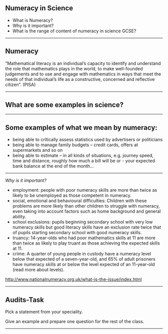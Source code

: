 ## Numeracy in Science
- What is Numeracy?
- Why is it important?
- What is the range of content of numeracy in science GCSE?

---
## Numeracy

“Mathematical literacy is an individual’s capacity to identify and understand the role that mathematics plays in the world, to make well-founded judgements and to use and engage with mathematics in ways that meet the needs of that individual’s life as a constructive, concerned and reflective citizen”. (PISA)

---
## What are some examples in science?
---
## Some examples of what we mean by numeracy:

- being able to critically assess statistics used by advertisers or politicians
- being able to manage family budgets – credit cards, offers at supermarkets and so on
- being able to estimate – in all kinds of situations, e.g. journey speed, time and distance, roughly how much a bill will be or - your expected bank balance at the end of the month...

---
*Why is it important?*

- employment: people with poor numeracy skills are more than twice as likely to be unemployed as those competent in numeracy.
- social, emotional and behavioural difficulties: Children with these problems are more likely than other children to struggle with numeracy, even taking into account factors such as home background and general ability.
- school exclusions: pupils beginning secondary school with very low numeracy skills but good literacy skills have an exclusion rate twice that of pupils starting secondary school with good numeracy skills.
- truancy: 14-year-olds who had poor mathematics skills at 11 are more than twice as likely to play truant as those achieving the expected skills at 11.
- crime: A quarter of young people in custody have a numeracy level below that expected of a seven-year-old, and 65% of adult prisoners have numeracy skills at or below the level expected of an 11-year-old (read more about levels).

http://www.nationalnumeracy.org.uk/what-is-the-issue/index.html

---
## Audits-Task

Pick a statement from your speciality.

Give an example and prepare one question for the rest of the class.

---
